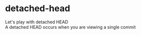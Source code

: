 # detached-head
Let's play with detached HEAD <br/>
A detached HEAD occurs when you are viewing a single commit
